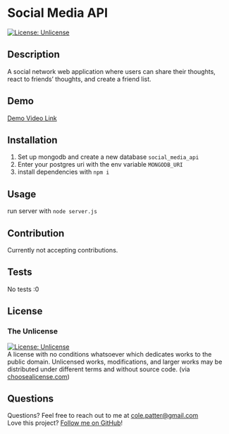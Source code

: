 # Social Media API

[![License: Unlicense](https://img.shields.io/badge/license-Unlicense-blue.svg)](http://unlicense.org/)

## Description

A social network web application where users can share their thoughts, react to friends’ thoughts, and create a friend list.

## Demo

[Demo Video Link](https://drive.google.com/file/d/1-OPGRSuOUS0akt9HgAnHSKlAvy47xuQR/view?usp=sharing)

## Installation

1. Set up mongodb and create a new database `social_media_api`
2. Enter your postgres uri with the env variable `MONGODB_URI`
3. install dependencies with `npm i`

## Usage

run server with `node server.js`

## Contribution

Currently not accepting contributions.

## Tests

No tests :0

## License

### The Unlicense

[![License: Unlicense](https://img.shields.io/badge/license-Unlicense-blue.svg)](http://unlicense.org/)  
A license with no conditions whatsoever which dedicates works to the public domain. Unlicensed works, modifications, and larger works may be distributed under different terms and without source code.
(via [choosealicense.com](https://choosealicense.com/licenses/))

## Questions

Questions? Feel free to reach out to me at [cole.patter@gmail.com](mailto:cole.patter@gmail.com)  
 Love this project? [Follow me on GitHub](https://github.com/colepatters)!
